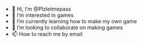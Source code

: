 - 👋 Hi, I’m @Plzletmepass
- 👀 I’m interested in games
- 🌱 I’m currently learning how to make my own game
- 💞️ I’m looking to collaborate on making games
- 📫 How to reach me by email

<!---
Plzletmepass/Plzletmepass is a ✨ special ✨ repository because its `README.md` (this file) appears on your GitHub profile.
You can click the Preview link to take a look at your changes.
--->
